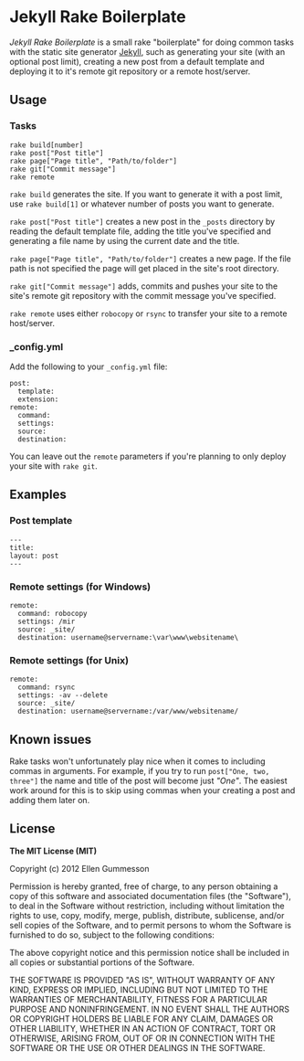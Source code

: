 # Jekyll Rake Boilerplate

*Jekyll Rake Boilerplate* is a small rake "boilerplate" for doing common tasks with the static site generator [Jekyll](http://jekyllrb.com/ "Jekyll"), such as generating your site (with an optional post limit), creating a new post from a default template and deploying it to it's remote git repository or a remote host/server.

## Usage

### Tasks

    rake build[number]
    rake post["Post title"]
    rake page["Page title", "Path/to/folder"]
    rake git["Commit message"]
    rake remote

`rake build` generates the site. If you want to generate it with a post limit, use `rake build[1]` or whatever number of posts you want to generate. 

`rake post["Post title"]` creates a new post in the `_posts` directory by reading the default template file, adding the title you've specified and generating a file name by using the current date and the title.

`rake page["Page title", "Path/to/folder"]` creates a new page. If the file path is not specified the page will get placed in the site's root directory.

`rake git["Commit message"]` adds, commits and pushes your site to the site's remote git repository with the commit message you've specified.

`rake remote` uses either `robocopy` or `rsync` to transfer your site to a remote host/server.

### _config.yml

Add the following to your `_config.yml` file:

    post:
      template:
      extension:
    remote:
      command:
      settings:
      source:
      destination:

You can leave out the `remote` parameters if you're planning to only deploy your site with `rake git`.

## Examples

### Post template

    ---
    title:
    layout: post
    ---

### Remote settings (for Windows)

    remote:
      command: robocopy
      settings: /mir
      source: _site/
      destination: username@servername:\var\www\websitename\

### Remote settings (for Unix)

    remote:
      command: rsync
      settings: -av --delete
      source: _site/
      destination: username@servername:/var/www/websitename/

## Known issues

Rake tasks won't unfortunately play nice when it comes to including commas in arguments. For example, if you try to run `post["One, two, three"]` the name and title of the post will become just *"One"*. The easiest work around for this is to skip using commas when your creating a post and adding them later on.

## License

**The MIT License (MIT)**

Copyright (c) 2012 Ellen Gummesson

Permission is hereby granted, free of charge, to any person obtaining a copy of this software and associated documentation files (the "Software"), to deal in the Software without restriction, including without limitation the rights to use, copy, modify, merge, publish, distribute, sublicense, and/or sell copies of the Software, and to permit persons to whom the Software is furnished to do so, subject to the following conditions:

The above copyright notice and this permission notice shall be included in all copies or substantial portions of the Software.

THE SOFTWARE IS PROVIDED "AS IS", WITHOUT WARRANTY OF ANY KIND, EXPRESS OR IMPLIED, INCLUDING BUT NOT LIMITED TO THE WARRANTIES OF MERCHANTABILITY, FITNESS FOR A PARTICULAR PURPOSE AND NONINFRINGEMENT. IN NO EVENT SHALL THE AUTHORS OR COPYRIGHT HOLDERS BE LIABLE FOR ANY CLAIM, DAMAGES OR OTHER LIABILITY, WHETHER IN AN ACTION OF CONTRACT, TORT OR OTHERWISE, ARISING FROM, OUT OF OR IN CONNECTION WITH THE SOFTWARE OR THE USE OR OTHER DEALINGS IN THE SOFTWARE.
